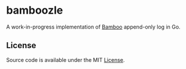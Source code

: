 # bamboozle

A work-in-progress implementation of [Bamboo](https://github.com/bamboo-rs/bamboo-ed25519-yasmf) append-only log in Go. 

## License

Source code is available under the MIT [License](/LICENSE).
